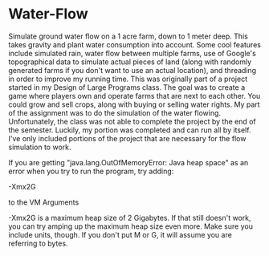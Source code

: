 Water-Flow
==========

Simulate ground water flow on a 1 acre farm, down to 1 meter deep. This takes gravity and plant water consumption into account. Some cool features include simulated rain, water flow between multiple farms, use of Google's topographical data to simulate actual pieces of land (along with randomly generated farms if you don't want to use an actual location), and threading in order to improve my running time. This was originally part of a project started in my Design of Large Programs class. The goal was to create a game where players own and operate farms that are next to each other. You could grow and sell crops, along with buying or selling water rights. My part of the assignment was to do the simulation of the water flowing. Unfortunately, the class was not able to complete the project by the end of the semester. Luckily, my portion was completed and can run all by itself. I've only included portions of the project that are necessary for the flow simulation to work.

If you are getting "java.lang.OutOfMemoryError: Java heap space" as an error when you try to run the program, try adding:

-Xmx2G

to the VM Arguments

-Xmx2G is a maximum heap size of 2 Gigabytes. If that still doesn't work, you can try amping up the maximum heap size even more. Make sure you include units, though. If you don't put M or G, it will assume you are referring to bytes.

